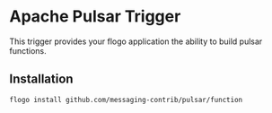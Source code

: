 
# Apache Pulsar Trigger
This trigger provides your flogo application the ability to build pulsar functions.

## Installation

```bash
flogo install github.com/messaging-contrib/pulsar/function
```


